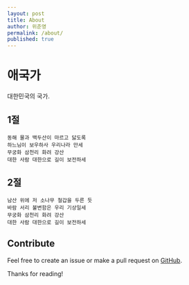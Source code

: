 ```yaml
---
layout: post
title: About
author: 위준영
permalink: /about/
published: true
---
```


애국가
====
대한민국의 국가.

1절
----

```text
동해 물과 백두산이 마르고 닳도록
하느님이 보우하사 우리나라 만세
무궁화 삼천리 화려 강산
대한 사람 대한으로 길이 보전하세
```

2절
----

```text
남산 위에 저 소나무 철갑을 두른 듯
바람 서리 불변함은 우리 기상일세
무궁화 삼천리 화려 강산
대한 사람 대한으로 길이 보전하세
```

Contribute
--------------

Feel free to create an issue or make a pull request on [GitHub](https://wiejoonyoung).

Thanks for reading!
